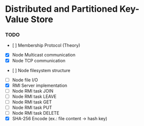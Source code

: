 # Distributed and Partitioned Key-Value Store

### TODO
- [ ] Membership Protocol (Theory)
- [x] Node Multicast communication
- [x] Node TCP communication
- [ ] Node filesystem structure
- [ ] Node file I/O
- [x] RMI Server implementation
- [ ] Node RMI task JOIN
- [ ] Node RMI task LEAVE
- [ ] Node RMI task GET 
- [ ] Node RMI task PUT
- [ ] Node RMI task DELETE
- [x] SHA-256 Encode (ex.: file content -> hash key)